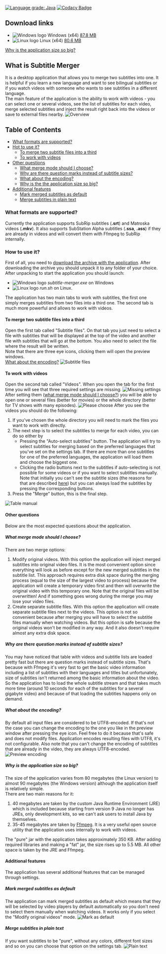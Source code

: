 [![Language grade: Java](https://img.shields.io/lgtm/grade/java/g/SmirnovKirill/subtitle_merger.svg?logo=lgtm&logoWidth=18)](https://lgtm.com/projects/g/SmirnovKirill/subtitle_merger/context:java)
[![Codacy Badge](https://app.codacy.com/project/badge/Grade/aeec084e580444f3be51efcabc69b739)](https://www.codacy.com/manual/smirnov.kirill.vladimirovich/subtitle_merger?utm_source=github.com&amp;utm_medium=referral&amp;utm_content=SmirnovKirill/subtitle_merger&amp;utm_campaign=Badge_Grade)

<a name="download_links"></a>
## Download links

*   ![Windows logo](/readme_images/windows_logo.png) Windows (x64) [87.8 MB](#set_in_release)
*   ![Linux logo](/readme_images/linux_logo.png) Linux (x64) [80.6 MB](#set_in_release)

[Why is the application size so big?](#size)

## What is Subtitle Merger
It is a desktop application that allows you to merge two subtitles into one. It is helpful if you learn a new language 
and want to see bilingual subtitles or if you watch videos with someone who wants to see subtitles in a different
language.<br/>
The main feature of the application is the ability to work with videos - you can select one or several videos, see the
list of subtitles for each video, merge selected subtitles and inject the result right back into the videos or save to
external files nearby.
![Overview](/readme_images/overview.png)

## Table of Contents

*   [What formats are supported?](#formats)  
*   [Hot to use it?](#how_to_use)
    *   [To merge two subtitle files into a third](#subtitle_files_tab)
    *   [To work with videos](#videos_tab)
*   [Other questions](#other_question)
    *   [What merge mode should I choose?](#merge_mode)
    *   [Why are there question marks instead of subtitle sizes?](#why_question_marks)
    *   [What about the encoding?](#encoding)
    *   [Why is the the application size so big?](#size)
*   [Additional features](#additional_features)
    *   [Mark merged subtitles as default](#mark_as_default)
    *   [Merge subtitles in plain text](#plain_text)

<a name="formats"></a>
### What formats are supported?
Currently the application supports SubRip subtitles (**.srt**) and Matroska videos (**.mkv**). It also supports
SubStation Alpha subtitles (**.ssa**, **.ass**) if they are already in videos and will convert them with Ffmpeg to 
SubRip internally.

<a name="how_to_use"></a>
### How to use it?
First of all, you need to [download the archive with the application](#download_links). After downloading the archive 
you should unpack it to any folder of your choice. After unpacking to start the application you should launch:

*   ![Windows logo](/readme_images/windows_logo.png) *subtitle-merger.exe* on Windows
*   ![Linux logo](/readme_images/linux_logo.png) *run.sh* on Linux.

The application has two main tabs to work with subtitles, the first one simply merges subtitles from two files into a
third one. The second tab is much more powerful and allows to work with videos.

<a name="subtitle_files_tab"></a>
#### To merge two subtitle files into a third
Open the first tab called "Subtitle files". On that tab you just need to select a file with subtitles that will be
displayed at the top of the video and another file with subtitles that will go at the bottom. You also need to select 
the file where the result will be written.
<br/>
Note that there are three eye icons, clicking them will open the preview windows.
<br/>
[What about the encoding?](#encoding)
![Subtitle files](/readme_images/subtitle_files.png)

<a name="videos_tab"></a>
#### To work with videos
Open the second tab called "Videos". When you open the tab for the first time you will see that three required settings
are missing.
![Missing settings](/readme_images/missing_settings.png)
After setting them ([what merge mode should I choose?](#merge_mode)) you will be able to open one or several files
(better for movies) or the whole directory (better for TV shows with many episodes).
![Please choose](/readme_images/please_choose.png)
After you see the videos you should do the following:

1.  If you've chosen the whole directory you will need to mark the files you want to work with directly.
2.  The next step is to select the subtitles to merge for each video, you can do so either by
    *   Pressing the "Auto-select subtitles" button. The application will try to select subtitles for merging based on
    the preferred languages that you've set on the settings tab. If there are more than one subtitles for one of the
    preferred languages, the application will load them and choose the biggest one.
    *   Clicking the radio buttons next to the subtitles if auto-selecting is not possible for some videos or if you 
    want to select subtitles manually. Note that initially you can't see the subtitle sizes (the reasons for that are 
    described [here](#why_question_marks)) but you can always load the subtitles by pressing the corresponding buttons. 
3.  Press the "Merge" button, this is the final step.

![Table manual](/readme_images/table_manual.png)

<a name="other_question"></a>
#### Other questions
Below are the most expected questions about the application.

<a name="merge_mode"></a>
##### What merge mode should I choose?
There are two merge options:

1.  Modify original videos. With this option the application will inject merged subtitles into original video files. It
is the most convenient option since everything will look as before except for the new merged subtitles in the subtitle 
list. This approach requires extra disk space during the merging process (equal to the size of the largest video to
process) because the application will create a temporary video first and then will overwrite the original video with 
this temporary one. Note that the original files will be overwritten! And if something goes wrong during the merge you
may lose your video files.
2.  Create separate subtitle files. With this option the application will create separate subtitle files next to the 
videos. This option is not so convenient because after merging you will have to select the subtitle files manually when
watching videos. But this option is safe because the original videos won't be modified in any way. And it also doesn't
require almost any extra disk space.

<a name="why_question_marks"></a>
##### Why are there question marks instead of subtitle sizes?
You may have noticed that table with videos and subtitle lists are loaded pretty fast but there are question marks 
instead of subtitle sizes. That's because with Ffmpeg it's very fast to get the basic video information including a list
of subtitles with their languages and titles but unfortunately, size of subtitles isn't returned among the basic
information about the video. So the application has to load the whole subtitle stream and that takes much more time
(around 10 seconds for each of the subtitles for a several gigabyte video) and because of that loading the subtitles 
happens only on demand.

<a name="encoding"></a>
##### What about the encoding?
By default all input files are considered to be UTF8-encoded. If that's not the case you can change the encoding to the
one you like in the preview window after pressing the eye icon. Feel free to do it because that's safe and does not
modify files. Application encodes resulting files with UTF8, it's not configurable. Also note that you can't change the 
encoding of subtitles that are already in the video, they are always UTF8-encoded.
![Preview encoding](/readme_images/preview_encoding.png)

<a name="size"></a>
##### Why is the application size so big?
The size of the application varies from 80 megabytes (the Linux version) to almost 90 megabytes (the Windows version)
although the application itself is relatively simple.<br/>
There are two main reasons for it:

1.  40 megabytes are taken by the custom Java Runtime Environment (JRE) which is included because starting from version 
9 Java no longer has JREs, only development kits, so we can't ask users to install Java by themselves.
2.  35-45 megabytes are taken by [Ffmpeg](https://ffmpeg.org/). It is a very useful open source utility that the 
application uses internally to work with videos. 

The "pure" jar with the application takes approximately 350 KB. After adding required libraries and making a "fat" jar, 
the size rises up to 5.5 MB. All other space is taken by the JRE and Ffmpeg.

<a name="additional_features"></a>
#### Additional features
The application has several additional features that can be managed through settings.

<a name="mark_as_default"></a>
##### Mark merged subtitles as default
The application can mark merged subtitles as default which means that they will be selected by video players by default 
automatically so you don't need to select them manually when watching videos. It works only if you select the "Modify
original videos" mode. 
![Mark as default](/readme_images/mark_as_default.png)

<a name="plain_text"></a>
##### Merge subtitles in plain text
If you want subtitles to be "pure", without any colors, different font sizes and so on you can choose that option on the 
settings tab.
![Plain text](/readme_images/plain_text.png)